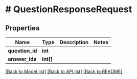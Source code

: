 # # QuestionResponseRequest

## Properties

Name | Type | Description | Notes
------------ | ------------- | ------------- | -------------
**question_id** | **int** |  |
**answer_ids** | **int[]** |  |

[[Back to Model list]](../../README.md#models) [[Back to API list]](../../README.md#endpoints) [[Back to README]](../../README.md)
